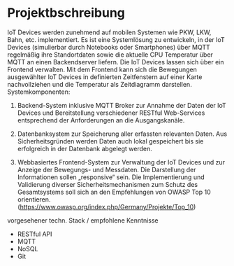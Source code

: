 # Projektbschreibung

IoT Devices werden zunehmend auf mobilen Systemen wie PKW, LKW, Bahn, etc. implementiert. Es 
ist eine Systemlösung zu entwickeln, in der IoT Devices (simulierbar durch Notebooks oder 
Smartphones) über MQTT regelmäßig ihre Standortdaten sowie die aktuelle CPU Temperatur über 
MQTT an einen Backendserver liefern. Die IoT Devices lassen sich über ein Frontend verwalten. Mit 
dem Frontend kann sich die Bewegungen ausgewählter IoT Devices in definierten Zeitfenstern auf 
einer Karte nachvollziehen und die Temperatur als Zeitdiagramm darstellen. Systemkomponenten:

1. Backend-System inklusive MQTT Broker zur Annahme der Daten der IoT Devices und 
Bereitstellung verschiedener RESTful Web-Services entsprechend der Anforderungen an die 
Ausgangskanäle.

2. Datenbanksystem zur Speicherung aller erfassten relevanten Daten. Aus Sicherheitsgründen 
werden Daten auch lokal gespeichert bis sie erfolgreich in der Datenbank abgelegt werden.

3. Webbasiertes Frontend-System zur Verwaltung der IoT Devices und zur Anzeige der 
Bewegungs- und Messdaten. Die Darstellung der Informationen sollen „responsive“ sein.
Die Implementierung und Validierung diverser Sicherheitsmechanismen zum Schutz des 
Gesamtsystems soll sich an den Empfehlungen von OWASP Top 10 orientieren. 
(https://www.owasp.org/index.php/Germany/Projekte/Top_10)

vorgesehener techn. Stack / empfohlene Kenntnisse
- RESTful API
- MQTT
- NoSQL
- Git